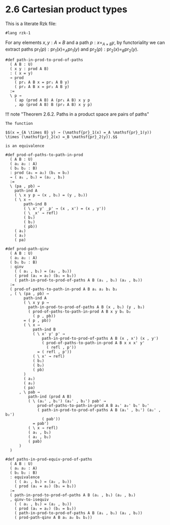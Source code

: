 # 2.6 Cartesian product types

This is a literate Rzk file:

```rzk
#lang rzk-1
```

For any elements $x, y : A \times B$ and a path $p : x =_{A \times B} y$, by functoriality we can extract paths $\mathsf{pr}_1(p) : \mathsf{pr}_1(x) =_A \mathsf{pr}_1(y)$ and $\mathsf{pr}_2(p) : \mathsf{pr}_2(x) =_B \mathsf{pr}_2(y)$.

```rzk
#def path-in-prod-to-prod-of-paths
  ( A B : U)
  ( x y : prod A B)
  : ( x = y)
  → prod
    ( pr₁ A B x = pr₁ A B y)
    ( pr₂ A B x = pr₂ A B y)
  :=
  \ p →
    ( ap (prod A B) A (pr₁ A B) x y p
    , ap (prod A B) B (pr₂ A B) x y p)
```


!!! note "Theorem 2.6.2. Paths in a product space are pairs of paths"

    The function

    $$(x =_{A \times B} y) → (\mathsf{pr}_1(x) =_A \mathsf{pr}_1(y)) \times (\mathsf{pr}_2(x) =_B \mathsf{pr}_2(y)).$$

    is an equivalence

```rzk
#def prod-of-paths-to-path-in-prod
  ( A B : U)
  ( a₁ a₂ : A)
  ( b₁ b₂ : B)
  : prod (a₁ = a₂) (b₁ = b₂)
  → ( a₁ , b₁) = (a₂ , b₂)
  :=
  \ (pa , pb) →
    path-ind A
    ( \ x y p → (x , b₁) = (y , b₂))
    ( \ x →
        path-ind B
        ( \ x' y' _p' → (x , x') = (x , y'))
        ( \ _x' → refl)
        ( b₁)
        ( b₂)
        ( pb))
    ( a₁)
    ( a₂)
    ( pa)
```


```rzk
#def prod-path-qinv
  ( A B : U)
  ( a₁ a₂ : A)
  ( b₁ b₂ : B)
  : qinv
    ( ( a₁ , b₁) = (a₂ , b₂))
    ( prod (a₁ = a₂) (b₁ = b₂))
    ( path-in-prod-to-prod-of-paths A B (a₁ , b₁) (a₂ , b₂))
  :=
  ( prod-of-paths-to-path-in-prod A B a₁ a₂ b₁ b₂
  , ( \ (pa , pb) →
        path-ind A
        ( \ x y p →
          path-in-prod-to-prod-of-paths A B (x , b₁) (y , b₂)
          ( prod-of-paths-to-path-in-prod A B x y b₁ b₂
            ( p , pb))
        = ( p , pb))
        ( \ x →
            path-ind B
            ( \ x' y' p' →
                path-in-prod-to-prod-of-paths A B (x , x') (x , y')
                ( prod-of-paths-to-path-in-prod A B x x x' y'
                  ( refl , p'))
              = ( refl , p'))
            ( \ x' → refl)
            ( b₁)
            ( b₂)
            ( pb)
        )
        ( a₁)
        ( a₂)
        ( pa)
      , \ pab →
          path-ind (prod A B)
          ( \ (a₁' , b₁') (a₂' , b₂') pab' →
              prod-of-paths-to-path-in-prod A B a₁' a₂' b₁' b₂'
              ( path-in-prod-to-prod-of-paths A B (a₁' , b₁') (a₂' , b₂')
                ( pab'))
            = pab')
          ( \ x → refl)
          ( a₁ , b₁)
          ( a₂ , b₂)
          ( pab)
      )
  )
```

```rzk
#def paths-in-prod-equiv-prod-of-paths
  ( A B : U)
  ( a₁ a₂ : A)
  ( b₁ b₂ : B)
  : equivalence
    ( ( a₁ , b₁) = (a₂ , b₂))
    ( prod (a₁ = a₂) (b₁ = b₂))
  :=
  ( path-in-prod-to-prod-of-paths A B (a₁ , b₁) (a₂ , b₂)
  , qinv-to-isequiv
    ( ( a₁ , b₁) = (a₂ , b₂))
    ( prod (a₁ = a₂) (b₁ = b₂))
    ( path-in-prod-to-prod-of-paths A B (a₁ , b₁) (a₂ , b₂))
    ( prod-path-qinv A B a₁ a₂ b₁ b₂))
```
